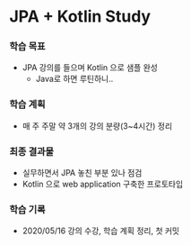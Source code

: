 # JPA + Kotlin Study

### 학습 목표
- JPA 강의를 들으며 Kotlin 으로 샘플 완성
    - Java로 하면 루틴하니..

### 학습 계획
- 매 주 주말 약 3개의 강의 분량(3~4시간) 정리 

### 최종 결과물
- 실무하면서 JPA 놓친 부분 있나 점검
- Kotlin 으로 web application 구축한 프로토타입 

### 학습 기록
- 2020/05/16 강의 수강, 학습 계획 정리, 첫 커밋

